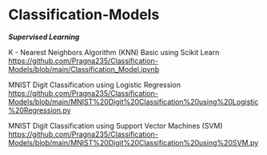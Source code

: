 # Classification-Models

**_Supervised Learning_**

K - Nearest Neighbors Algorithm (KNN) Basic using Scikit Learn
<br> https://github.com/Pragna235/Classification-Models/blob/main/Classification_Model.ipynb

MNIST Digit Classification using Logistic Regression
<br> https://github.com/Pragna235/Classification-Models/blob/main/MNIST%20Digit%20Classification%20using%20Logistic%20Regression.py

MNIST Digit Classification using Support Vector Machines (SVM)
<br> https://github.com/Pragna235/Classification-Models/blob/main/MNIST%20Digit%20Classification%20using%20SVM.py
